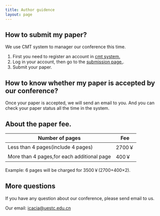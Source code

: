 ```yaml
---
title: Author guidence
layout: page
---
```



## How to submit my paper?

We use CMT system to manager our conference this time.

 1. First you need to register an account in [cmt system.](https://cmt3.research.microsoft.com/)
 2. Log in your account, then go to the [submission page.](https://cmt3.research.microsoft.com/ICCWAMTIP2020/Submission/Index).
 3. Submit your paper.

## How to know whether my paper is accepted by our conference?

Once your paper is accepted, we will send an email to you. And you can check your paper status all the time in the system.

## About the paper fee.

Number of pages | Fee
--- | ---
Less than 4 pages(include 4 pages) | 2700￥
More than 4 pages,for each additional page | 400￥

Example: 6 pages will be charged for 3500￥(2700+400×2).

## More questions

If you have any question about our conference, please send email to us.

Our email: icacia@uestc.edu.cn
